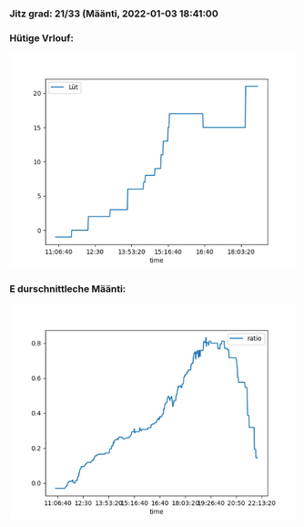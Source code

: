 ### Jitz grad: 21/33 (Määnti, 2022-01-03 18:41:00

### Hütige Vrlouf:
![Graph](Today.png)

### E durschnittleche Määnti:
![Graph](Määnti.png)